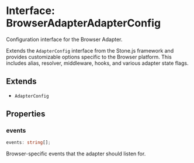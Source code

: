 # Interface: BrowserAdapterAdapterConfig

Configuration interface for the Browser Adapter.

Extends the `AdapterConfig` interface from the Stone.js framework and provides
customizable options specific to the Browser platform. This includes
alias, resolver, middleware, hooks, and various adapter state flags.

## Extends

- `AdapterConfig`

## Properties

### events

```ts
events: string[];
```

Browser-specific events that the adapter should listen for.
